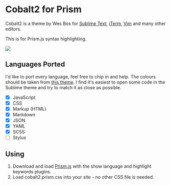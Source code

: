 # Cobalt2 for Prism

Cobalt2 is a theme by Wes Bos for [Sublime Text](https://packagecontrol.io/packages/Theme%20-%20Cobalt2), [iTerm](https://github.com/wesbos/Cobalt2-iterm), [Vim](https://github.com/herrbischoff/cobalt2.vim) and many other editors. 

This is for Prism.js syntax highlighting.

![](http://wes.io/e2R9/content)

## Languages Ported

I'd like to port every language, feel free to chip in and help. The colours should be taken from [this theme](https://github.com/wesbos/cobalt2/blob/master/cobalt2.tmTheme). I find it's easiest to open some code in the Sublime theme and try to match it as close as possible.

* [x] JavaScript
* [x] CSS
* [x] Markup (HTML)
* [x] Markdown
* [x] JSON
* [x] YAML
* [x] SCSS
* [ ] Stylus

## Using
1. Download and load [Prism.js](http://prismjs.com/download.html?themes=prism&languages=markup+css+clike+javascript&plugins=show-language+highlight-keywords) with the show language and highlight keywords plugins.
2. Load cobalt2.prism.css into your site - no other CSS file is needed.


